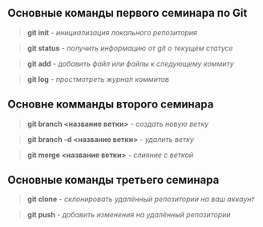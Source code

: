 ## Основные команды первого семинара по Git

>**git init** - *инициализация локального репозитория*

>**git status** - *получить информацию от git о текущем статусе*

>**git add** - *добавить файл или файлы к следующему коммиту*

>**git log** - *простмотреть журнал коммитов*

## Основне комманды второго семинара

>**git branch <название ветки>** - *создать новую ветку*

>**git branch -d <название ветки>** - *удалить ветку*

>**git merge <название ветки>** - *слияние с веткой*

## Основные команды третьего семинара

>**git clone** - *склонировать удалённый репозитории на ваш аккаунт*

>**git push** - *добавить изменения на удалённый репозитории*